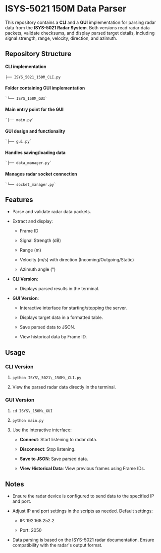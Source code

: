 ISYS-5021 150M Data Parser
==========================

This repository contains a **CLI** and a **GUI** implementation for parsing radar data from the **ISYS-5021 Radar System**. Both versions read radar data packets, validate checksums, and display parsed target details, including signal strength, range, velocity, direction, and azimuth.

Repository Structure
--------------------
#### CLI implementation
 `├── ISYS_5021_150M_CLI.py`        
#### Folder containing GUI implementation      
    `└── ISYS_150M_GUI`                
#### Main entry point for the GUI      
    `├── main.py`                  
#### GUI design and functionality      
    `├── gui.py`                   
#### Handles saving/loading data      
    `├── data_manager.py`          
#### Manages radar socket connection  
    `└── socket_manager.py`  

Features
--------

*   Parse and validate radar data packets.
    
*   Extract and display:
    
    *   Frame ID
        
    *   Signal Strength (dB)
        
    *   Range (m)
        
    *   Velocity (m/s) with direction (Incoming/Outgoing/Static)
        
    *   Azimuth angle (°)
        
*   **CLI Version**:
    
    *   Displays parsed results in the terminal.
        
*   **GUI Version**:
    
    *   Interactive interface for starting/stopping the server.
        
    *   Displays target data in a formatted table.
        
    *   Save parsed data to JSON.
        
    *   View historical data by Frame ID.
        

Usage
-----

### CLI Version

1.  `python ISYS\_5021\_150M\_CLI.py`
    
2.  View the parsed radar data directly in the terminal.
    

### GUI Version

1.  `cd ISYS\_150M\_GUI`
    
2.  `python main.py`
    
3.  Use the interactive interface:
    
    *   **Connect**: Start listening to radar data.
        
    *   **Disconnect**: Stop listening.
        
    *   **Save to JSON**: Save parsed data.
        
    *   **View Historical Data**: View previous frames using Frame IDs.
        

Notes
-----

*   Ensure the radar device is configured to send data to the specified IP and port.
    
*   Adjust IP and port settings in the scripts as needed. Default settings:
    
    *   IP: 192.168.252.2
        
    *   Port: 2050
        
*   Data parsing is based on the ISYS-5021 radar documentation. Ensure compatibility with the radar's output format.